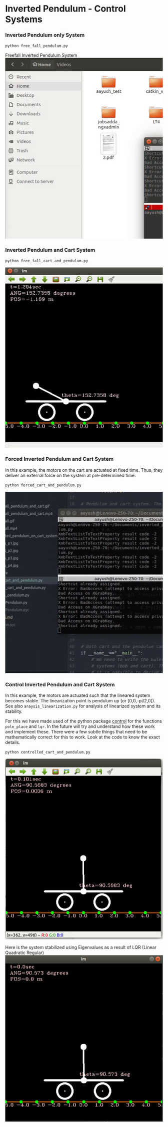 # Inverted Pendulum - Control Systems

### Inverted Pendulum only System
```
python free_fall_pendulum.py
```
Freefall Inverted Pendulum System
![Free fall Inverted Pendulum](media/freefall.gif)


### Inverted Pendulum and Cart System
```
python free_fall_cart_and_pendulum.py
```
![Free fall Inverted Pendulum and Cart](media/freefall_pendulum_and_cart.gif)


### Forced Inverted Pendulum and Cart System
In this example, the motors on the cart are actuated at fixed time.
Thus, they deliver an external force on the system at pre-determined time.
```
python forced_cart_and_pendulum.py
```
![Forced Inverted Pendulum and Cart](media/forced_pendulum_cart.gif)

### Control Inverted Pendulum and Cart System
In this example, the motors are actuated such that the lineared system
becomes stable. The linearization point is pendulum up (or [0,0,-pi/2,0]).
See also `anaysis_linearization.py` for analysis of linearized system and its
stability.

For this we have made used of the python package [control](https://python-control.readthedocs.io/en/0.8.1/generated/control.lqr.html) for
the functions `pole_place` and `lqr`. In the future will try and
understand how these work and implement these.
There were a few subtle things that need to be mathematically correct for
this to work. Look at the code to know the exact details.
```
python controlled_cart_and_pendulum.py
```
![Controlled Inverted Pendulum and Cart](media/controlled_cart_and_pendulum.gif)

Here is the system stabilized using Eigenvalues as a result of LQR (Linear Quadratic Regular)
![Controlled Inverted Pendulum and Cart](media/LQR_controlled_cartpend.gif)
